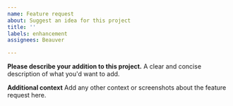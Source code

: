 ```yaml
---
name: Feature request
about: Suggest an idea for this project
title: ''
labels: enhancement
assignees: Beauver

---
```


**Please describe your addition to this project.**
A clear and concise description of what you'd want to add.

**Additional context**
Add any other context or screenshots about the feature request here.
